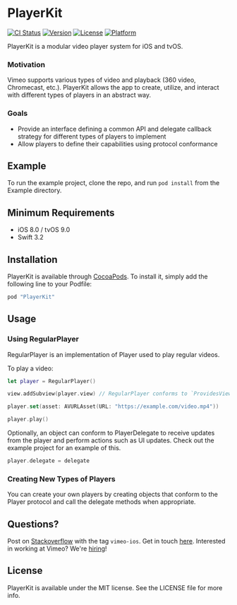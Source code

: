 # PlayerKit

[![CI Status](http://img.shields.io/travis/ghking/PlayerKit.svg?style=flat)](https://travis-ci.org/vimeo/PlayerKit)
[![Version](https://img.shields.io/cocoapods/v/PlayerKit.svg?style=flat)](http://cocoapods.org/pods/PlayerKit)
[![License](https://img.shields.io/cocoapods/l/PlayerKit.svg?style=flat)](http://cocoapods.org/pods/PlayerKit)
[![Platform](https://img.shields.io/cocoapods/p/PlayerKit.svg?style=flat)](http://cocoapods.org/pods/PlayerKit)

PlayerKit is a modular video player system for iOS and tvOS.

### Motivation

Vimeo supports various types of video and playback (360 video, Chromecast, etc.). PlayerKit allows the app to create, utilize, and interact with different types of players in an abstract way.

### Goals

- Provide an interface defining a common API and delegate callback strategy for different types of players to implement
- Allow players to define their capabilities using protocol conformance

## Example

To run the example project, clone the repo, and run `pod install` from the Example directory.

## Minimum Requirements

- iOS 8.0 / tvOS 9.0
- Swift 3.2

## Installation

PlayerKit is available through [CocoaPods](http://cocoapods.org). To install
it, simply add the following line to your Podfile:

```ruby
pod "PlayerKit"
```

## Usage

### Using RegularPlayer

RegularPlayer is an implementation of Player used to play regular videos.

To play a video:

```swift
let player = RegularPlayer()

view.addSubview(player.view) // RegularPlayer conforms to `ProvidesView`, so we can add its view

player.set(asset: AVURLAsset(URL: "https://example.com/video.mp4"))

player.play()
```

Optionally, an object can conform to PlayerDelegate to receive updates from the player and perform actions such as UI updates. Check out the example project for an example of this.

```swift
player.delegate = delegate
```

### Creating New Types of Players

You can create your own players by creating objects that conform to the Player protocol and call the delegate methods when appropriate.

## Questions?

Post on [Stackoverflow](http://stackoverflow.com/questions/tagged/vimeo-ios) with the tag `vimeo-ios`.  Get in touch [here](https://vimeo.com/help/contact).  Interested in working at Vimeo? We're [hiring](https://vimeo.com/jobs)!

## License

PlayerKit is available under the MIT license. See the LICENSE file for more info.
